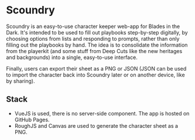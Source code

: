 # Scoundry

Scoundry is an easy-to-use character keeper web-app for Blades in the Dark. It's intended to be used to fill out playbooks step-by-step digitally, by choosing options from lists and responding to prompts, rather than only filling out the playbooks by hand. The idea is to consolidate the information from the playerkit (and some stuff from Deep Cuts like the new heritages and backgrounds) into a single, easy-to-use interface.

Finally, users can export their sheet as a PNG or JSON (JSON can be used to import the character back into Scoundry later or on another device, like by sharing).

## Stack

- VueJS is used, there is no server-side component. The app is hosted on GitHub Pages.
- RoughJS and Canvas are used to generate the character sheet as a PNG.